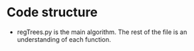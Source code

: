# Code structure

* regTrees.py is the main algorithm. The rest of the file is an understanding of each function. 
